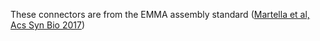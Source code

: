 These connectors are from the EMMA assembly standard ([Martella et al, Acs Syn Bio 2017](http://pubs.acs.org/doi/abs/10.1021/acssynbio.7b00016))

